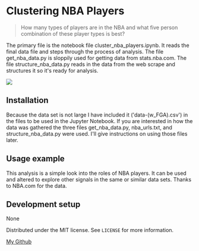 # Clustering NBA Players 
> How many types of players are in the NBA and what five person combination of these player types is best?

The primary file is the notebook file cluster_nba_players.ipynb. It reads the final data file and steps through the process of analysis. The file get_nba_data.py is sloppily used for getting data from stats.nba.com. The file structure_nba_data.py reads in the data from the web scrape and structures it so it's ready for analysis.

![](header.png)

## Installation

Because the data set is not large I have included it ('data-(w_FGA).csv') in the files to be used in the Jupyter Notebook. If you are interested in how the data was gathered the three files get_nba_data.py, nba_urls.txt, and structure_nba_data.py were used. I'll give instructions on using those files later.

## Usage example

This analysis is a simple look into the roles of NBA players. It can be used and altered to explore other signals in the same or similar data sets. Thanks to NBA.com for the data.

## Development setup

None

Distributed under the MIT license. See ``LICENSE`` for more information.

[My Github](https://github.com/scootsiegel/)
